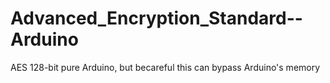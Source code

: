 # Advanced_Encryption_Standard--Arduino
AES 128-bit pure Arduino, but becareful this can bypass Arduino's memory
